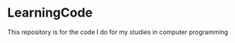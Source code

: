 LearningCode
============

This repository is for the code I do for my studies in computer programming
